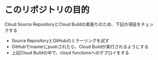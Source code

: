 # このリポジトリの目的

Cloud Source RepositoryとCloud Buildの素振りのため、下記の項目をチェックする

- Source RepositoryとGitHubのミラーリングを試す
- GitHubでmasterにpushされたら、Cloud Buildが実行されるようにする
- 上記Cloud Buildの中で、cloud functionsへのデプロイをする

